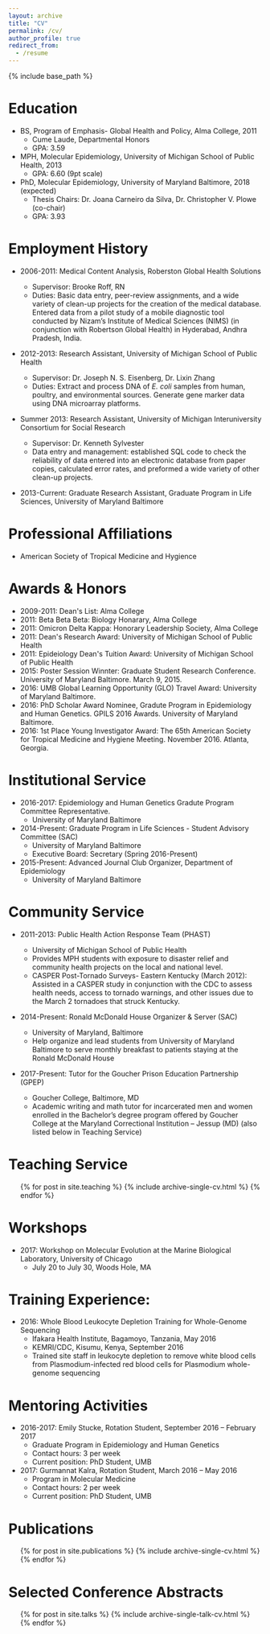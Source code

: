 ```yaml
---
layout: archive
title: "CV"
permalink: /cv/
author_profile: true
redirect_from:
  - /resume
---
```


{% include base_path %}

Education
======
* BS, Program of Emphasis- Global Health and Policy, Alma College, 2011
  * Cume Laude, Departmental Honors
  * GPA: 3.59
* MPH, Molecular Epidemiology, University of Michigan School of Public Health, 2013
  * GPA: 6.60 (9pt scale)
* PhD, Molecular Epidemiology, University of Maryland Baltimore, 2018 (expected)
  * Thesis Chairs: Dr. Joana Carneiro da Silva, Dr. Christopher V. Plowe (co-chair)
  * GPA: 3.93

Employment History
======
* 2006-2011: Medical Content Analysis, Roberston Global Health Solutions
  * Supervisor: Brooke Roff, RN
  * Duties: Basic data entry, peer-review assignments, and a wide variety of clean-up projects for the creation of the medical database. Entered data from a pilot study of a mobile diagnostic tool conducted by Nizam’s Institute of Medical Sciences (NIMS) (in conjunction with Robertson Global Health) in Hyderabad, Andhra Pradesh, India.

* 2012-2013: Research Assistant, University of Michigan School of Public Health
  * Supervisor: Dr. Joseph N. S. Eisenberg, Dr. Lixin Zhang
  * Duties: Extract and process DNA of <i>E. coli</i> samples from human, poultry, and environmental sources. Generate gene marker data using DNA microarray platforms.

* Summer 2013: Research Assistant, University of Michigan Interuniversity Consortium for Social Research
  * Supervisor: Dr. Kenneth Sylvester
  * Data entry and management: established SQL code to check the reliability of data entered into an electronic database from paper copies, calculated error rates, and preformed a wide variety of other clean-up projects. 
  
* 2013-Current: Graduate Research Assistant, Graduate Program in Life Sciences, University of Maryland Baltimore  

Professional Affiliations
======
* American Society of Tropical Medicine and Hygience 

Awards & Honors
======
* 2009-2011: Dean's List: Alma College
* 2011: Beta Beta Beta: Biology Honarary, Alma College
* 2011: Omicron Delta Kappa: Honorary Leadership Society, Alma College
* 2011: Dean's Research Award: University of Michigan School of Public Health
* 2011: Epideiology Dean's Tuition Award: University of Michigan School of Public Health
* 2015: Poster Session Winnter: Graduate Student Research Conference. University of Maryland Baltimore. March 9, 2015.
* 2016: UMB Global Learning Opportunity (GLO) Travel Award: University of Maryland Baltimore.
* 2016: PhD Scholar Award Nominee, Gradute Program in Epidemiology and Human Genetics. GPILS 2016 Awards. University of Maryland Baltimore.
* 2016: 1st Place Young Investigator Award: The 65th American Society for Tropical Medicine and Hygiene Meeting. November 2016. Atlanta, Georgia.

Institutional Service
======
* 2016-2017: Epidemiology and Human Genetics Gradute Program Committee Representative.
  * University of Maryland Baltimore
* 2014-Present: Graduate Program in Life Sciences - Student Advisory Committee (SAC)
  * University of Maryland Baltimore
  * Executive Board: Secretary (Spring 2016-Present)
* 2015-Present: Advanced Journal Club Organizer, Department of Epidemiology
  * University of Maryland Baltimore 
 
Community Service
======
* 2011-2013:	Public Health Action Response Team (PHAST)
  * University of Michigan School of Public Health
  * Provides MPH students with exposure to disaster relief and community health projects on the local and national level.
  * CASPER Post-Tornado Surveys- Eastern Kentucky (March 2012): Assisted in a CASPER study in conjunction with the CDC to assess health needs, access to tornado warnings, and other issues due to the March 2 tornadoes that struck Kentucky.

* 2014-Present:	Ronald McDonald House Organizer & Server (SAC)
  * University of Maryland, Baltimore
  * Help organize and lead students from University of Maryland Baltimore to serve monthly breakfast to patients staying at the Ronald McDonald House

* 2017-Present:	Tutor for the Goucher Prison Education Partnership (GPEP)
  * Goucher College, Baltimore, MD
  * Academic writing and math tutor for incarcerated men and women enrolled in the Bachelor’s degree program offered by Goucher College at the Maryland Correctional Institution – Jessup (MD) (also listed below in Teaching Service)

Teaching Service
======
  <ul>{% for post in site.teaching %}
    {% include archive-single-cv.html %}
  {% endfor %}</ul>

Workshops
======
* 2017: Workshop on Molecular Evolution at the Marine Biological Laboratory, University of Chicago
  * July 20 to July 30, Woods Hole, MA

Training Experience:
======
* 2016: Whole Blood Leukocyte Depletion Training for Whole-Genome Sequencing
  * Ifakara Health Institute, Bagamoyo, Tanzania, May 2016
  * KEMRI/CDC, Kisumu, Kenya, September 2016
  * Trained site staff in leukocyte depletion to remove white blood cells from Plasmodium-infected red blood cells for Plasmodium whole-genome sequencing

Mentoring Activities
======
* 2016-2017:	Emily Stucke, Rotation Student, September 2016 – February 2017
  * Graduate Program in Epidemiology and Human Genetics
  * Contact hours: 3 per week
  * Current position: PhD Student, UMB
* 2017: Gurmannat Kalra, Rotation Student, March 2016 – May 2016 
  * Program in Molecular Medicine
  * Contact hours: 2 per week
  * Current position: PhD Student, UMB

Publications
======
  <ul>{% for post in site.publications %}
    {% include archive-single-cv.html %}
  {% endfor %}</ul>
  
Selected Conference Abstracts
======
  <ul>{% for post in site.talks %}
    {% include archive-single-talk-cv.html %}
  {% endfor %}</ul>
